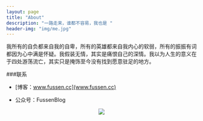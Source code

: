 ```yaml
---
layout: page
title: "About"
description: "一路走来，谁都不容易，我也是 "
header-img: "img/me.jpg"
---
```




 我所有的自负都来自我的自卑，所有的英雄都来自我内心的软弱，所有的振振有词都因为心中满是怀疑。我假装无情，其实是痛恨自己的深情。我以为人生的意义在于四处游荡流亡，其实只是掩饰至今没有找到愿意驻足的地方。



###联系

- [博客：www.fussen.cc](www.fussen.cc)


- 公众号：FussenBlog


<center>
    <p><img src="https://ww1.sinaimg.cn/large/006tKfTcgy1fda6q57bp8j3076076aaj.jpg" align="center"></p>
</center>






